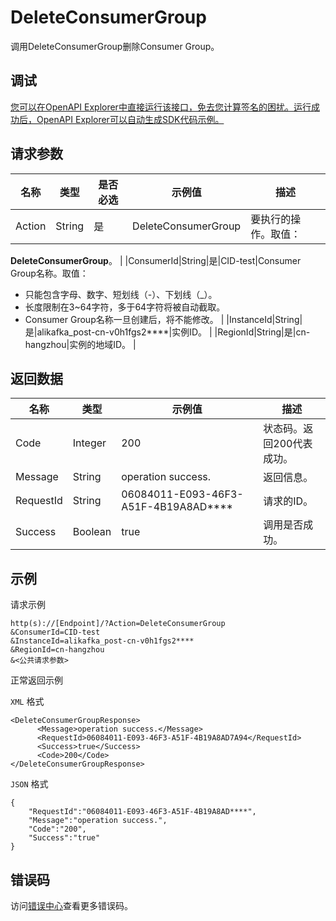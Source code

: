 # DeleteConsumerGroup

调用DeleteConsumerGroup删除Consumer Group。

## 调试

[您可以在OpenAPI Explorer中直接运行该接口，免去您计算签名的困扰。运行成功后，OpenAPI Explorer可以自动生成SDK代码示例。](https://api.aliyun.com/#product=alikafka&api=DeleteConsumerGroup&type=RPC&version=2019-09-16)

## 请求参数

|名称|类型|是否必选|示例值|描述|
|--|--|----|---|--|
|Action|String|是|DeleteConsumerGroup|要执行的操作。取值：

 **DeleteConsumerGroup**。 |
|ConsumerId|String|是|CID-test|Consumer Group名称。取值：

 -   只能包含字母、数字、短划线（-）、下划线（\_）。
-   长度限制在3~64字符，多于64字符将被自动截取。
-   Consumer Group名称一旦创建后，将不能修改。 |
|InstanceId|String|是|alikafka\_post-cn-v0h1fgs2\*\*\*\*|实例ID。 |
|RegionId|String|是|cn-hangzhou|实例的地域ID。 |

## 返回数据

|名称|类型|示例值|描述|
|--|--|---|--|
|Code|Integer|200|状态码。返回200代表成功。 |
|Message|String|operation success.|返回信息。 |
|RequestId|String|06084011-E093-46F3-A51F-4B19A8AD\*\*\*\*|请求的ID。 |
|Success|Boolean|true|调用是否成功。 |

## 示例

请求示例

```
http(s)://[Endpoint]/?Action=DeleteConsumerGroup
&ConsumerId=CID-test
&InstanceId=alikafka_post-cn-v0h1fgs2****
&RegionId=cn-hangzhou
&<公共请求参数>
```

正常返回示例

`XML` 格式

```
<DeleteConsumerGroupResponse>
      <Message>operation success.</Message>
      <RequestId>06084011-E093-46F3-A51F-4B19A8AD7A94</RequestId>
      <Success>true</Success>
      <Code>200</Code>
</DeleteConsumerGroupResponse>
```

`JSON` 格式

```
{
    "RequestId":"06084011-E093-46F3-A51F-4B19A8AD****",
    "Message":"operation success.",
    "Code":"200",
    "Success":"true"
}
```

## 错误码

访问[错误中心](https://error-center.aliyun.com/status/product/alikafka)查看更多错误码。

